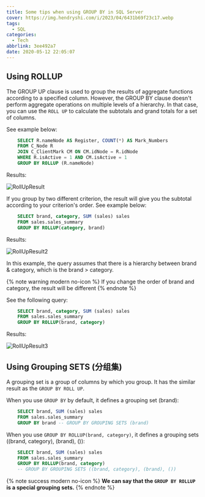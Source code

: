 ```yaml
---
title: Some tips when using GROUP BY in SQL Server
cover: https://img.hendryshi.com/i/2023/04/6431b69f23c17.webp
tags:
  - SQL
categories:
  - Tech
abbrlink: 3ee492a7
date: 2020-05-12 22:05:07
---
```


## Using ROLLUP

The GROUP UP clause is used to group the results of aggregate functions according to a specified column. However, the GROUP BY clause doesn't perform aggregate operations on multiple levels of a hierarchy. In that case, you can use the `ROLL UP` to calculate the subtotals and grand totals for a set of columns.

See example below:

```sql
    SELECT R.nameNode AS Register, COUNT(*) AS Mark_Numbers
    FROM C_Node R 
    JOIN C_ClientMark CM ON CM.idNode = R.idNode
    WHERE R.isActive = 1 AND CM.isActive = 1
    GROUP BY ROLLUP (R.nameNode)
```
<!-- more -->

Results:

![RollUpResult](https://img.hendryshi.com/i/2023/04/6431b6dc5b98a.webp)

If you group by two different criterion, the result will give you the subtotal according to your criterion's order. See example below:

```sql
    SELECT brand, category, SUM (sales) sales
    FROM sales.sales_summary
    GROUP BY ROLLUP(category, brand)
```



Results:

![RollUpResult2](https://img.hendryshi.com/i/2023/04/6431b6ea11d1a.webp)

In this example, the query assumes that there is a hierarchy between brand & category, which is the brand > category.

{% note warning modern no-icon %}
If you change the order of brand and category, the result will be different
{% endnote %}

See the following query:

```sql
    SELECT brand, category, SUM (sales) sales
    FROM sales.sales_summary
    GROUP BY ROLLUP(brand, category)
```

Results:

![RollUpResult3](https://img.hendryshi.com/i/2023/04/6431b6f8737a3.webp)

## Using Grouping SETS (分组集)

A grouping set is a group of columns by which you group. It has the similar result as the `GROUP BY ROLL UP`.

When you use `GROUP BY` by default, it defines a grouping set (brand):

```sql
    SELECT brand, SUM (sales) sales
    FROM sales.sales_summary
    GROUP BY brand -- GROUP BY GROUPING SETS (brand)
```

When you use `GROUP BY ROLLUP(brand, category)`, it defines a grouping sets ((brand, category), (brand), ()): 

```sql
    SELECT brand, SUM (sales) sales
    FROM sales.sales_summary
    GROUP BY ROLLUP(brand, category) 
    -- GROUP BY GROUPING SETS ((brand, category), (brand), ()) 
```

{% note success modern no-icon %}
**We can say that the `GROUP BY ROLLUP` is a special grouping sets.**
{% endnote %}

